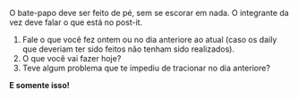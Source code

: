 O bate-papo deve ser feito de pé, sem se escorar em nada. O integrante da vez deve falar o que está no post-it. 

1. Fale o que você fez ontem ou no dia anteriore ao atual (caso os daily que deveriam ter sido feitos não tenham sido realizados).
2. O que você vai fazer hoje? 
3. Teve algum problema que te impediu de tracionar no dia anteriore?

**E somente isso!**
